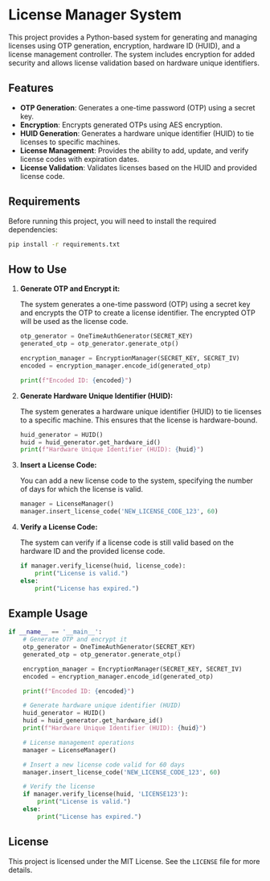 # License Manager System

This project provides a Python-based system for generating and managing licenses using OTP generation, encryption, hardware ID (HUID), and a license management controller. The system includes encryption for added security and allows license validation based on hardware unique identifiers.

## Features

- **OTP Generation**: Generates a one-time password (OTP) using a secret key.
- **Encryption**: Encrypts generated OTPs using AES encryption.
- **HUID Generation**: Generates a hardware unique identifier (HUID) to tie licenses to specific machines.
- **License Management**: Provides the ability to add, update, and verify license codes with expiration dates.
- **License Validation**: Validates licenses based on the HUID and provided license code.

## Requirements

Before running this project, you will need to install the required dependencies:

```bash
pip install -r requirements.txt
```

## How to Use

1. **Generate OTP and Encrypt it:**

    The system generates a one-time password (OTP) using a secret key and encrypts the OTP to create a license identifier. The encrypted OTP will be used as the license code.

    ```python
    otp_generator = OneTimeAuthGenerator(SECRET_KEY)
    generated_otp = otp_generator.generate_otp()
    
    encryption_manager = EncryptionManager(SECRET_KEY, SECRET_IV)
    encoded = encryption_manager.encode_id(generated_otp)
    
    print(f"Encoded ID: {encoded}")
    ```

2. **Generate Hardware Unique Identifier (HUID):**

    The system generates a hardware unique identifier (HUID) to tie licenses to a specific machine. This ensures that the license is hardware-bound.

    ```python
    huid_generator = HUID()
    huid = huid_generator.get_hardware_id()
    print(f"Hardware Unique Identifier (HUID): {huid}")
    ```

3. **Insert a License Code:**

    You can add a new license code to the system, specifying the number of days for which the license is valid.

    ```python
    manager = LicenseManager()
    manager.insert_license_code('NEW_LICENSE_CODE_123', 60)
    ```

4. **Verify a License Code:**

    The system can verify if a license code is still valid based on the hardware ID and the provided license code.

    ```python
    if manager.verify_license(huid, license_code):
        print("License is valid.")
    else:
        print("License has expired.")
    ```

## Example Usage

```python
if __name__ == '__main__':
    # Generate OTP and encrypt it
    otp_generator = OneTimeAuthGenerator(SECRET_KEY)
    generated_otp = otp_generator.generate_otp()

    encryption_manager = EncryptionManager(SECRET_KEY, SECRET_IV)
    encoded = encryption_manager.encode_id(generated_otp)

    print(f"Encoded ID: {encoded}")

    # Generate hardware unique identifier (HUID)
    huid_generator = HUID()
    huid = huid_generator.get_hardware_id()
    print(f"Hardware Unique Identifier (HUID): {huid}")

    # License management operations
    manager = LicenseManager()

    # Insert a new license code valid for 60 days
    manager.insert_license_code('NEW_LICENSE_CODE_123', 60)

    # Verify the license
    if manager.verify_license(huid, 'LICENSE123'):
        print("License is valid.")
    else:
        print("License has expired.")
```

## License

This project is licensed under the MIT License. See the `LICENSE` file for more details.
